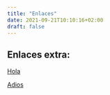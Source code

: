 ```yaml
---
title: "Enlaces"
date: 2021-09-21T10:10:16+02:00
draft: false
---
```


## Enlaces extra:

[Hola](https://es.wikipedia.org)

[Adios](www.google.com)